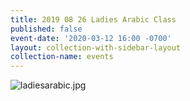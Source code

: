```yaml
---
title: 2019 08 26 Ladies Arabic Class
published: false
event-date: '2020-03-12 16:00 -0700'
layout: collection-with-sidebar-layout
collection-name: events
---
```


![ladiesarabic.jpg]({{site.baseurl}}/media/ladiesarabic.jpg)
